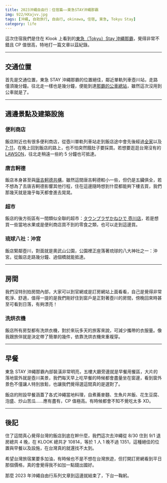 ```yaml
---
title: 2023沖繩自由行：住宿篇——東急STAY沖繩那霸
img: 922/HXajvv.jpg
tags: [沖繩, 自助旅行, 自由行, okinawa, 住宿, 東急, Tokyu Stay]
category: life
---
```


這次住宿我們是住在 Klook 上看到的[東急（Tokyu）Stay 沖繩那霸](https://www.klook.com/zh-TW/hotels/detail/92996-tokyu-stay-okinawa-naha/)，覺得非常不錯且 CP 值很高，特地打一篇文章以茲紀錄。

<!--more-->

---

## 交通位置

首先是交通位置，東急 STAY 沖繩那霸的位置絕佳，鄰近單軌列車壺川站，走路僅須幾分鐘。往北走一樣也是幾分鐘，便能到達[那霸的公車總站](https://maps.app.goo.gl/LiRJkDbwNAwWGPnTA)，雖然這次沒用到公車就是了。

<article-img img="922/siErEO.png"></article-img>

---

## 週邊景點及建築設施

### 便利商店

飯店附近也有很多便利商店，從壺川單軌列車站走到飯店途中會先後經過[全家](https://maps.app.goo.gl/dyheUwzZDJ5tQ72z8)以及 [7-11](https://maps.app.goo.gl/6jD5Z3eVdYHCZp1e7)，在晚上回到飯店的路上，也不怕突然餓肚子要採買。若想要逛逛台灣沒有的 [LAWSON](https://maps.app.goo.gl/yi1mmEHhb2gvVeFo7)，往北走稍遠一些約 5 分鐘也可抵達。

### 唐吉軻德

飯店本身甚至與[唐吉軻德共構](https://maps.app.goo.gl/NDuDnn4tcTL68npi9)，雖然這間唐吉軻德較小一些，但仍是五臟俱全，若不想為了去唐吉軻德影響其他行程，住在這邊隨時想到什麼都能夠下樓去買，我們那幾天就是幾乎每天都會進去晃晃。

### 超市

飯店的後方街區有一間類似全聯的超市：[タウンプラザかねひで 壺川店](https://maps.app.goo.gl/qDvSe5EE5McvhoXx7)，若是想買一些當地水果或是便利商店買不到的零食之類，也可以走到這邊買。

### 琉球八社：沖宮

飯店緊鄰壺川，對面就是奧武山公園，公園裡正座落著琉球的八大神社之一：沖宮。從飯店走路幾分鐘、過個橋就能抵達。

---

## 房間

我們沒特別拍房間內部，大家可以到官網或是訂房網站上面看看，自己是覺得非常乾淨、舒適，值得一提的是我們剛好住到窗戶是正對著壺川的房間，傍晚回來時甚至可看到日落，有夠漂亮！

<article-img img="923/Q6on0q.jpg" aspect-ratio="1/1"></article-img>

### 洗烘衣機

飯店所有房型都有洗烘衣機，對於來玩多天的旅客來說，可減少攜帶的衣服量。像我跟旅伴就是決定帶了簡單的幾件，依靠洗烘衣機來重複穿。

---

## 早餐

東急 STAY 沖繩那霸內部裝潢非常明亮，五樓大廳旁邊就是早餐用餐區，大片的落地窗外就是壺川美景，我們每天早上吃早餐的時候都會盡量坐在窗邊，看到窗外景色不僅讓人特別放鬆，也讓我們覺得選這間真的是選對了。

<article-img img="923/c4t4q8.jpg"></article-img>

飯店的附設早餐涵蓋了各式沖繩當地料理，自煮蕎麥麵、生魚片丼飯、花生豆腐、泡盛、炒山苦瓜……應有盡有，CP 值極高。有時候都會不知不覺吃太多 XD。

<article-img img="922/7vtuoQ.jpg" aspect-ratio="1/1"></article-img>

---

## 後記

住了這間真心覺得台灣的飯店到底在幹什麼，我們這次去沖繩從 8/30 住到 9/1 退房總共 4 晚，在 KLOOK 總共才 10814，等於 1 人 1 晚不過 1351，這種絕佳的位置與早餐以及設施，在台灣真的就還找不太到。

希望台灣旅宿業要多加油，有時候也不是不想在台灣旅遊，但打開訂房網看到平日那個價格，真的會覺得我不如加一點錢出國好。

那麼 2023 年沖繩自由行系列文章到這邊就結束了，下台一鞠躬。
